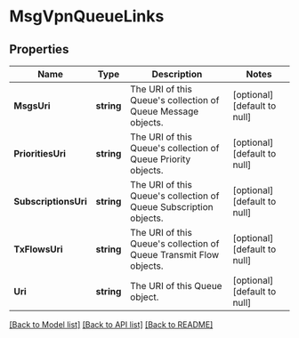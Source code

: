 # MsgVpnQueueLinks

## Properties
Name | Type | Description | Notes
------------ | ------------- | ------------- | -------------
**MsgsUri** | **string** | The URI of this Queue&#x27;s collection of Queue Message objects. | [optional] [default to null]
**PrioritiesUri** | **string** | The URI of this Queue&#x27;s collection of Queue Priority objects. | [optional] [default to null]
**SubscriptionsUri** | **string** | The URI of this Queue&#x27;s collection of Queue Subscription objects. | [optional] [default to null]
**TxFlowsUri** | **string** | The URI of this Queue&#x27;s collection of Queue Transmit Flow objects. | [optional] [default to null]
**Uri** | **string** | The URI of this Queue object. | [optional] [default to null]

[[Back to Model list]](../README.md#documentation-for-models) [[Back to API list]](../README.md#documentation-for-api-endpoints) [[Back to README]](../README.md)

